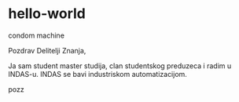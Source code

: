 # hello-world
condom machine

Pozdrav Delitelji Znanja,

Ja sam student master studija, clan studentskog preduzeca i radim u INDAS-u. INDAS se bavi industriskom automatizacijom.

pozz
